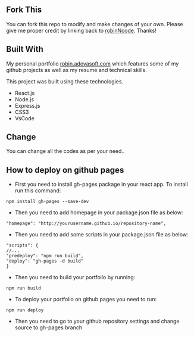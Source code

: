 ## Fork This

You can fork this repo to modify and make changes of your own. Please give me proper credit by linking back to [robinNcode](https://github.com/robinncode/react_portfolio). Thanks!

## Built With

My personal portfolio <a href="http://robin.adovasoft.com" target="_blank">robin.adovasoft.com</a> which features some of my github projects as well as my resume and technical skills.<br/>

This project was built using these technologies.

- React.js
- Node.js
- Express.js
- CSS3
- VsCode

## Change
You can change all the codes as per your need..

## How to deploy on github pages
- First you need to install gh-pages package in your react app. To install run this command:
```
npm install gh-pages --save-dev
```
- Then you need to add homepage in your package.json file as below:
```
"homepage": "http://yourusername.github.io/repository-name",
```
- Then you need to add some scripts in your package.json file as below:
```
"scripts": {
//...
"predeploy": "npm run build",
"deploy": "gh-pages -d build"
}
```
- Then you need to build your portfoilo by running:
```
npm run build
```
- To deploy your portfolio on github pages you need to run:
```
npm run deploy
```
- Then you need to go to your github repository settings and change source to gh-pages branch